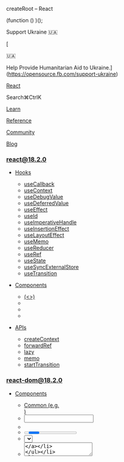 createRoot – React

(function () )();

Support Ukraine 🇺🇦

[

🇺🇦

Help Provide Humanitarian Aid to Ukraine.](https://opensource.fb.com/support-ukraine)

[React](../../../index.html)

Search⌘CtrlK

[Learn](../../../learn.html)

[Reference](../../react.html)

[Community](../../../community.html)

[Blog](../../../blog.html)

[](https://github.com/facebook/react/releases)

### react@18.2.0

*   [Hooks](../../react.html "Hooks")
    
    *   [useCallback](../../react/useCallback.html "useCallback")
    *   [useContext](../../react/useContext.html "useContext")
    *   [useDebugValue](../../react/useDebugValue.html "useDebugValue")
    *   [useDeferredValue](../../react/useDeferredValue.html "useDeferredValue")
    *   [useEffect](../../react/useEffect.html "useEffect")
    *   [useId](../../react/useId.html "useId")
    *   [useImperativeHandle](../../react/useImperativeHandle.html "useImperativeHandle")
    *   [useInsertionEffect](../../react/useInsertionEffect.html "useInsertionEffect")
    *   [useLayoutEffect](../../react/useLayoutEffect.html "useLayoutEffect")
    *   [useMemo](../../react/useMemo.html "useMemo")
    *   [useReducer](../../react/useReducer.html "useReducer")
    *   [useRef](../../react/useRef.html "useRef")
    *   [useState](../../react/useState.html "useState")
    *   [useSyncExternalStore](../../react/useSyncExternalStore.html "useSyncExternalStore")
    *   [useTransition](../../react/useTransition.html "useTransition")
    
*   [Components](../../react/components.html "Components")
    
    *   [<Fragment> (<>)](../../react/Fragment.html "<Fragment> (<>)")
    *   [<Profiler>](../../react/Profiler.html "<Profiler>")
    *   [<StrictMode>](../../react/StrictMode.html "<StrictMode>")
    *   [<Suspense>](../../react/Suspense.html "<Suspense>")
    
*   [APIs](../../react/apis.html "APIs")
    
    *   [createContext](../../react/createContext.html "createContext")
    *   [forwardRef](../../react/forwardRef.html "forwardRef")
    *   [lazy](../../react/lazy.html "lazy")
    *   [memo](../../react/memo.html "memo")
    *   [startTransition](../../react/startTransition.html "startTransition")
    

### react-dom@18.2.0

*   [Components](../components.html "Components")
    
    *   [Common (e.g. <div>)](../components/common.html "Common (e.g. <div>)")
    *   [<input>](../components/input.html "<input>")
    *   [<option>](../components/option.html "<option>")
    *   [<progress>](../components/progress.html "<progress>")
    *   [<select>](../components/select.html "<select>")
    *   [<textarea>](../components/textarea.html "<textarea>")
    
*   [APIs](../../react-dom.html "APIs")
    
    *   [createPortal](../createPortal.html "createPortal")
    *   [flushSync](../flushSync.html "flushSync")
    *   [findDOMNode](../findDOMNode.html "findDOMNode")
    *   [hydrate](../hydrate.html "hydrate")
    *   [render](../render.html "render")
    *   [unmountComponentAtNode](../unmountComponentAtNode.html "unmountComponentAtNode")
    
*   [Client APIs](../client.html "Client APIs")
    
    *   [createRoot](createRoot.html "createRoot")
    *   [hydrateRoot](hydrateRoot.html "hydrateRoot")
    
*   [Server APIs](../server.html "Server APIs")
    
    *   [renderToNodeStream](../server/renderToNodeStream.html "renderToNodeStream")
    *   [renderToPipeableStream](../server/renderToPipeableStream.html "renderToPipeableStream")
    *   [renderToReadableStream](../server/renderToReadableStream.html "renderToReadableStream")
    *   [renderToStaticMarkup](../server/renderToStaticMarkup.html "renderToStaticMarkup")
    *   [renderToStaticNodeStream](../server/renderToStaticNodeStream.html "renderToStaticNodeStream")
    *   [renderToString](../server/renderToString.html "renderToString")
    

### Legacy APIs

*   [Legacy React APIs](../../react/legacy.html "Legacy React APIs")
    
    *   [Children](../../react/Children.html "Children")
    *   [cloneElement](../../react/cloneElement.html "cloneElement")
    *   [Component](../../react/Component.html "Component")
    *   [createElement](../../react/createElement.html "createElement")
    *   [createFactory](../../react/createFactory.html "createFactory")
    *   [createRef](../../react/createRef.html "createRef")
    *   [isValidElement](../../react/isValidElement.html "isValidElement")
    *   [PureComponent](../../react/PureComponent.html "PureComponent")
    

Is this page useful?

[API Reference](../../react.html)

[Client APIs](../client.html)

createRoot[](#undefined "Link for this heading")
================================================

`createRoot` lets you create a root to display React components inside a browser DOM node.

    const root = createRoot(domNode, options?)

*   [Reference](#reference)
    *   [`createRoot(domNode, options?)`](#createroot)
    *   [`root.render(reactNode)`](#root-render)
    *   [`root.unmount()`](#root-unmount)
*   [Usage](#usage)
    *   [Rendering an app fully built with React](#rendering-an-app-fully-built-with-react)
    *   [Rendering a page partially built with React](#rendering-a-page-partially-built-with-react)
    *   [Updating a root component](#updating-a-root-component)
*   [Troubleshooting](#troubleshooting)
    *   [I’ve created a root, but nothing is displayed](#ive-created-a-root-but-nothing-is-displayed)
    *   [I’m getting an error: “Target container is not a DOM element”](#im-getting-an-error-target-container-is-not-a-dom-element)
    *   [I’m getting an error: “Functions are not valid as a React child.”](#im-getting-an-error-functions-are-not-valid-as-a-react-child)
    *   [My server-rendered HTML gets re-created from scratch](#my-server-rendered-html-gets-re-created-from-scratch)

* * *

Reference[](#reference "Link for Reference ")
---------------------------------------------

### `createRoot(domNode, options?)`[](#createroot "Link for this heading")

Call `createRoot` to create a React root for displaying content inside a browser DOM element.

    import  from 'react-dom/client';const domNode = document.getElementById('root');const root = createRoot(domNode);

React will create a root for the `domNode`, and take over managing the DOM inside it. After you’ve created a root, you need to call [`root.render`](#root-render) to display a React component inside of it:

    root.render(<App />);

An app fully built with React will usually only have one `createRoot` call for its root component. A page that uses “sprinkles” of React for parts of the page may have as many separate roots as needed.

[See more examples below.](#usage)

#### Parameters[](#parameters "Link for Parameters ")

*   `domNode`: A [DOM element.](https://developer.mozilla.org/en-US/docs/Web/API/Element) React will create a root for this DOM element and allow you to call functions on the root, such as `render` to display rendered React content.
    
*   **optional** `options`: An object with options for this React root.
    
    *   **optional** `onRecoverableError`: Callback called when React automatically recovers from errors.
    *   **optional** `identifierPrefix`: A string prefix React uses for IDs generated by [`useId`.](../../react/useId.html) Useful to avoid conflicts when using multiple roots on the same page.

#### Returns[](#returns "Link for Returns ")

`createRoot` returns an object with two methods: [`render`](#root-render) and [`unmount`.](#root-unmount)

#### Caveats[](#caveats "Link for Caveats ")

*   If your app is server-rendered, using `createRoot()` is not supported. Use [`hydrateRoot()`](hydrateRoot.html) instead.
*   You’ll likely have only one `createRoot` call in your app. If you use a framework, it might do this call for you.
*   When you want to render a piece of JSX in a different part of the DOM tree that isn’t a child of your component (for example, a modal or a tooltip), use [`createPortal`](../createPortal.html) instead of `createRoot`.

* * *

### `root.render(reactNode)`[](#root-render "Link for this heading")

Call `root.render` to display a piece of [JSX](../../../learn/writing-markup-with-jsx.html) (“React node”) into the React root’s browser DOM node.

    root.render(<App />);

React will display `<App />` in the `root`, and take over managing the DOM inside it.

[See more examples below.](#usage)

#### Parameters[](#root-render-parameters "Link for Parameters ")

*   `reactNode`: A _React node_ that you want to display. This will usually be a piece of JSX like `<App />`, but you can also pass a React element constructed with [`createElement()`](../../react/createElement.html), a string, a number, `null`, or `undefined`.

#### Returns[](#root-render-returns "Link for Returns ")

`root.render` returns `undefined`.

#### Caveats[](#root-render-caveats "Link for Caveats ")

*   The first time you call `root.render`, React will clear all the existing HTML content inside the React root before rendering the React component into it.
    
*   If your root’s DOM node contains HTML generated by React on the server or during the build, use [`hydrateRoot()`](hydrateRoot.html) instead, which attaches the event handlers to the existing HTML.
    
*   If you call `render` on the same root more than once, React will update the DOM as necessary to reflect the latest JSX you passed. React will decide which parts of the DOM can be reused and which need to be recreated by [“matching it up”](../../../learn/preserving-and-resetting-state.html) with the previously rendered tree. Calling `render` on the same root again is similar to calling the [`set` function](../../react/useState.html#setstate) on the root component: React avoids unnecessary DOM updates.
    

* * *

### `root.unmount()`[](#root-unmount "Link for this heading")

Call `root.unmount` to destroy a rendered tree inside a React root.

    root.unmount();

An app fully built with React will usually not have any calls to `root.unmount`.

This is mostly useful if your React root’s DOM node (or any of its ancestors) may get removed from the DOM by some other code. For example, imagine a jQuery tab panel that removes inactive tabs from the DOM. If a tab gets removed, everything inside it (including the React roots inside) would get removed from the DOM as well. In that case, you need to tell React to “stop” managing the removed root’s content by calling `root.unmount`. Otherwise, the components inside the removed root won’t know to clean up and free up global resources like subscriptions.

Calling `root.unmount` will unmount all the components in the root and “detach” React from the root DOM node, including removing any event handlers or state in the tree.

#### Parameters[](#root-unmount-parameters "Link for Parameters ")

`root.unmount` does not accept any parameters.

#### Returns[](#root-unmount-returns "Link for Returns ")

`root.unmount` returns `undefined`.

#### Caveats[](#root-unmount-caveats "Link for Caveats ")

*   Calling `root.unmount` will unmount all the components in the tree and “detach” React from the root DOM node.
    
*   Once you call `root.unmount` you cannot call `root.render` again on the same root. Attempting to call `root.render` on an unmounted root will throw a “Cannot update an unmounted root” error. However, you can create a new root for the same DOM node after the previous root for that node has been unmounted.
    

* * *

Usage[](#usage "Link for Usage ")
---------------------------------

### Rendering an app fully built with React[](#rendering-an-app-fully-built-with-react "Link for Rendering an app fully built with React ")

If your app is fully built with React, create a single root for your entire app.

    import  from 'react-dom/client';const root = createRoot(document.getElementById('root'));root.render(<App />);

Usually, you only need to run this code once at startup. It will:

1.  Find the browser DOM node defined in your HTML.
2.  Display the React component for your app inside.

index.htmlindex.jsApp.js

index.js

Reset[Fork](https://codesandbox.io/api/v1/sandboxes/define?undefined "Open in CodeSandbox")

import  from 'react-dom/client';
import App from './App.js';
import './styles.css';

const root = createRoot(document.getElementById('root'));
root.render(<App />);

**If your app is fully built with React, you shouldn’t need to create any more roots, or to call [`root.render`](#root-render) again.**

From this point on, React will manage the DOM of your entire app. To add more components, [nest them inside the `App` component.](../../../learn/importing-and-exporting-components.html) When you need to update the UI, each of your components can do this by [using state.](../../react/useState.html) When you need to display extra content like a modal or a tooltip outside the DOM node, [render it with a portal.](../createPortal.html)

### Note

When your HTML is empty, the user sees a blank page until the app’s JavaScript code loads and runs:

    <div id="root"></div>

This can feel very slow! To solve this, you can generate the initial HTML from your components [on the server or during the build.](../server.html) Then your visitors can read text, see images, and click links before any of the JavaScript code loads. We recommend [using a framework](../../../learn/start-a-new-react-project.html#production-grade-react-frameworks) that does this optimization out of the box. Depending on when it runs, this is called _server-side rendering (SSR)_ or _static site generation (SSG)._

### Pitfall

**Apps using server rendering or static generation must call [`hydrateRoot`](hydrateRoot.html) instead of `createRoot`.** React will then _hydrate_ (reuse) the DOM nodes from your HTML instead of destroying and re-creating them.

* * *

### Rendering a page partially built with React[](#rendering-a-page-partially-built-with-react "Link for Rendering a page partially built with React ")

If your page [isn’t fully built with React](../../../learn/add-react-to-an-existing-project.html#using-react-for-a-part-of-your-existing-page), you can call `createRoot` multiple times to create a root for each top-level piece of UI managed by React. You can display different content in each root by calling [`root.render`.](#root-render)

Here, two different React components are rendered into two DOM nodes defined in the `index.html` file:

index.htmlindex.jsComponents.js

index.js

Reset[Fork](https://codesandbox.io/api/v1/sandboxes/define?undefined "Open in CodeSandbox")

import './styles.css';
import  from 'react-dom/client';
import  from './Components.js';

const navDomNode = document.getElementById('navigation');
const navRoot = createRoot(navDomNode); 
navRoot.render(<Navigation />);

const commentDomNode = document.getElementById('comments');
const commentRoot = createRoot(commentDomNode); 
commentRoot.render(<Comments />);

You could also create a new DOM node with [`document.createElement()`](https://developer.mozilla.org/en-US/docs/Web/API/Document/createElement) and add it to the document manually.

    const domNode = document.createElement('div');const root = createRoot(domNode); root.render(<Comment />);document.body.appendChild(domNode); // You can add it anywhere in the document

To remove the React tree from the DOM node and clean up all the resources used by it, call [`root.unmount`.](#root-unmount)

    root.unmount();

This is mostly useful if your React components are inside an app written in a different framework.

* * *

### Updating a root component[](#updating-a-root-component "Link for Updating a root component ")

You can call `render` more than once on the same root. As long as the component tree structure matches up with what was previously rendered, React will [preserve the state.](../../../learn/preserving-and-resetting-state.html) Notice how you can type in the input, which means that the updates from repeated `render` calls every second in this example are not destructive:

index.jsApp.js

index.js

Reset[Fork](https://codesandbox.io/api/v1/sandboxes/define?undefined "Open in CodeSandbox")

import  from 'react-dom/client';
import './styles.css';
import App from './App.js';

const root = createRoot(document.getElementById('root'));

let i = 0;
setInterval(() \=> {
  root.render(<App counter\= />);
  i++;
}, 1000);

It is uncommon to call `render` multiple times. Usually, your components will [update state](../../react/useState.html) instead.

* * *

Troubleshooting[](#troubleshooting "Link for Troubleshooting ")
---------------------------------------------------------------

### I’ve created a root, but nothing is displayed[](#ive-created-a-root-but-nothing-is-displayed "Link for I’ve created a root, but nothing is displayed ")

Make sure you haven’t forgotten to actually _render_ your app into the root:

    import  from 'react-dom/client';import App from './App.js';const root = createRoot(document.getElementById('root'));root.render(<App />);

Until you do that, nothing is displayed.

* * *

### I’m getting an error: “Target container is not a DOM element”[](#im-getting-an-error-target-container-is-not-a-dom-element "Link for I’m getting an error: “Target container is not a DOM element” ")

This error means that whatever you’re passing to `createRoot` is not a DOM node.

If you’re not sure what’s happening, try logging it:

    const domNode = document.getElementById('root');console.log(domNode); // ???const root = createRoot(domNode);root.render(<App />);

For example, if `domNode` is `null`, it means that [`getElementById`](https://developer.mozilla.org/en-US/docs/Web/API/Document/getElementById) returned `null`. This will happen if there is no node in the document with the given ID at the time of your call. There may be a few reasons for it:

1.  The ID you’re looking for might differ from the ID you used in the HTML file. Check for typos!
2.  Your bundle’s `<script>` tag cannot “see” any DOM nodes that appear _after_ it in the HTML.

Another common way to get this error is to write `createRoot(<App />)` instead of `createRoot(domNode)`.

* * *

### I’m getting an error: “Functions are not valid as a React child.”[](#im-getting-an-error-functions-are-not-valid-as-a-react-child "Link for I’m getting an error: “Functions are not valid as a React child.” ")

This error means that whatever you’re passing to `root.render` is not a React component.

This may happen if you call `root.render` with `Component` instead of `<Component />`:

    // 🚩 Wrong: App is a function, not a Component.root.render(App);// ✅ Correct: <App /> is a component.root.render(<App />);

Or if you pass a function to `root.render`, instead of the result of calling it:

    // 🚩 Wrong: createApp is a function, not a component.root.render(createApp);// ✅ Correct: call createApp to return a component.root.render(createApp());

* * *

### My server-rendered HTML gets re-created from scratch[](#my-server-rendered-html-gets-re-created-from-scratch "Link for My server-rendered HTML gets re-created from scratch ")

If your app is server-rendered and includes the initial HTML generated by React, you might notice that creating a root and calling `root.render` deletes all that HTML, and then re-creates all the DOM nodes from scratch. This can be slower, resets focus and scroll positions, and may lose other user input.

Server-rendered apps must use [`hydrateRoot`](hydrateRoot.html) instead of `createRoot`:

    import  from 'react-dom/client';import App from './App.js';hydrateRoot(  document.getElementById('root'),  <App />);

Note that its API is different. In particular, usually there will be no further `root.render` call.

[PreviousClient APIs](../client.html)[NexthydrateRoot](hydrateRoot.html)

* * *

How do you like these docs?

[Take our survey!](https://www.surveymonkey.co.uk/r/PYRPF3X)

* * *

[

](https://opensource.fb.com/)

©2023

[Learn React](../../../learn.html)

[Quick Start](../../../learn.html)

[Installation](../../../learn/installation.html)

[Describing the UI](../../../learn/describing-the-ui.html)

[Adding Interactivity](../../../learn/adding-interactivity.html)

[Managing State](../../../learn/managing-state.html)

[Escape Hatches](../../../learn/escape-hatches.html)

[API Reference](../../react.html)

[React APIs](../../react.html)

[React DOM APIs](../../react-dom.html)

[Community](../../../community.html)

[Code of Conduct](https://github.com/facebook/react/blob/main/CODE_OF_CONDUCT.md)

[Meet the Team](../../../community/team.html)

[Docs Contributors](../../../community/docs-contributors.html)

[Acknowledgements](../../../community/acknowledgements.html)

More

[Blog](../../../blog.html)

[React Native](https://reactnative.dev/)

[Privacy](https://opensource.facebook.com/legal/privacy)

[Terms](https://opensource.fb.com/legal/terms/)

[](https://www.facebook.com/react)[](https://twitter.com/reactjs)[](https://github.com/facebook/react)

On this page
------------

*   [Overview](#)
*   [Reference](#reference)
*   [`createRoot(domNode, options?)`](#createroot)
*   [`root.render(reactNode)`](#root-render)
*   [`root.unmount()`](#root-unmount)
*   [Usage](#usage)
*   [Rendering an app fully built with React](#rendering-an-app-fully-built-with-react)
*   [Rendering a page partially built with React](#rendering-a-page-partially-built-with-react)
*   [Updating a root component](#updating-a-root-component)
*   [Troubleshooting](#troubleshooting)
*   [I’ve created a root, but nothing is displayed](#ive-created-a-root-but-nothing-is-displayed)
*   [I’m getting an error: “Target container is not a DOM element”](#im-getting-an-error-target-container-is-not-a-dom-element)
*   [I’m getting an error: “Functions are not valid as a React child.”](#im-getting-an-error-functions-are-not-valid-as-a-react-child)
*   [My server-rendered HTML gets re-created from scratch](#my-server-rendered-html-gets-re-created-from-scratch)

